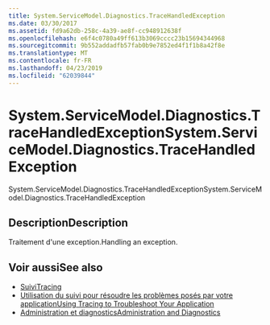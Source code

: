 ```yaml
---
title: System.ServiceModel.Diagnostics.TraceHandledException
ms.date: 03/30/2017
ms.assetid: fd9a62db-258c-4a39-ae8f-cc948912638f
ms.openlocfilehash: e6f4c0780a49ff613b3069cccc23b15694344968
ms.sourcegitcommit: 9b552addadfb57fab0b9e7852ed4f1f1b8a42f8e
ms.translationtype: MT
ms.contentlocale: fr-FR
ms.lasthandoff: 04/23/2019
ms.locfileid: "62039844"
---
```

# <a name="systemservicemodeldiagnosticstracehandledexception"></a><span data-ttu-id="fad41-102">System.ServiceModel.Diagnostics.TraceHandledException</span><span class="sxs-lookup"><span data-stu-id="fad41-102">System.ServiceModel.Diagnostics.TraceHandledException</span></span>
<span data-ttu-id="fad41-103">System.ServiceModel.Diagnostics.TraceHandledException</span><span class="sxs-lookup"><span data-stu-id="fad41-103">System.ServiceModel.Diagnostics.TraceHandledException</span></span>  
  
## <a name="description"></a><span data-ttu-id="fad41-104">Description</span><span class="sxs-lookup"><span data-stu-id="fad41-104">Description</span></span>  
 <span data-ttu-id="fad41-105">Traitement d'une exception.</span><span class="sxs-lookup"><span data-stu-id="fad41-105">Handling an exception.</span></span>  
  
## <a name="see-also"></a><span data-ttu-id="fad41-106">Voir aussi</span><span class="sxs-lookup"><span data-stu-id="fad41-106">See also</span></span>

- [<span data-ttu-id="fad41-107">Suivi</span><span class="sxs-lookup"><span data-stu-id="fad41-107">Tracing</span></span>](../../../../../docs/framework/wcf/diagnostics/tracing/index.md)
- [<span data-ttu-id="fad41-108">Utilisation du suivi pour résoudre les problèmes posés par votre application</span><span class="sxs-lookup"><span data-stu-id="fad41-108">Using Tracing to Troubleshoot Your Application</span></span>](../../../../../docs/framework/wcf/diagnostics/tracing/using-tracing-to-troubleshoot-your-application.md)
- [<span data-ttu-id="fad41-109">Administration et diagnostics</span><span class="sxs-lookup"><span data-stu-id="fad41-109">Administration and Diagnostics</span></span>](../../../../../docs/framework/wcf/diagnostics/index.md)
